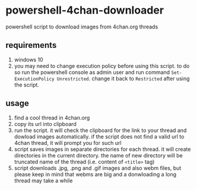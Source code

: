 # powershell-4chan-downloader
powershell script to download images from 4chan.org threads
## requirements
1. windows 10
2. you may need to change execution policy before using this script. to do so run the powershell console as admin user and run command ```Set-ExecutionPolicy Unrestricted```. change it back to ```Restricted``` after using the script. 
## usage
1. find a cool thread in 4chan.org 
2. copy its url into clipboard
3. run the script. it will check the clipboard for the link to your thread and dowload images automatically. if the script does not find a valid url to 4chan thread, it will prompt you for such url
4. script saves images in separate directories for each thread. it will create directories in the current directory. the name of new directory will be truncated name of the thread (i.e. content of ```<title>``` tag)
5. script downloads .jpg, .png and .gif images and also webm files, but please keep in mind that webms are big and a donwloading a long thread may take a while
